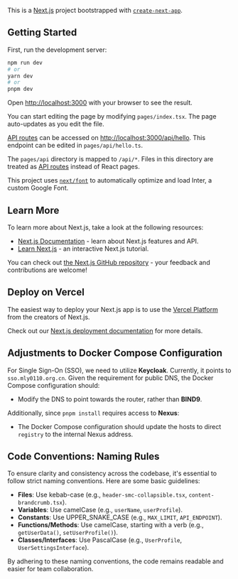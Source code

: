 This is a [Next.js](https://nextjs.org/) project bootstrapped with [`create-next-app`](https://github.com/vercel/next.js/tree/canary/packages/create-next-app).

## Getting Started

First, run the development server:

```bash
npm run dev
# or
yarn dev
# or
pnpm dev
```

Open [http://localhost:3000](http://localhost:3000) with your browser to see the result.

You can start editing the page by modifying `pages/index.tsx`. The page auto-updates as you edit the file.

[API routes](https://nextjs.org/docs/api-routes/introduction) can be accessed on [http://localhost:3000/api/hello](http://localhost:3000/api/hello). This endpoint can be edited in `pages/api/hello.ts`.

The `pages/api` directory is mapped to `/api/*`. Files in this directory are treated as [API routes](https://nextjs.org/docs/api-routes/introduction) instead of React pages.

This project uses [`next/font`](https://nextjs.org/docs/basic-features/font-optimization) to automatically optimize and load Inter, a custom Google Font.

## Learn More

To learn more about Next.js, take a look at the following resources:

- [Next.js Documentation](https://nextjs.org/docs) - learn about Next.js features and API.
- [Learn Next.js](https://nextjs.org/learn) - an interactive Next.js tutorial.

You can check out [the Next.js GitHub repository](https://github.com/vercel/next.js/) - your feedback and contributions are welcome!

## Deploy on Vercel

The easiest way to deploy your Next.js app is to use the [Vercel Platform](https://vercel.com/new?utm_medium=default-template&filter=next.js&utm_source=create-next-app&utm_campaign=create-next-app-readme) from the creators of Next.js.

Check out our [Next.js deployment documentation](https://nextjs.org/docs/deployment) for more details.

## Adjustments to Docker Compose Configuration

For Single Sign-On (SSO), we need to utilize **Keycloak**. Currently, it points to `sso.mly0110.org.cn`. Given the requirement for public DNS, the Docker Compose configuration should:

- Modify the DNS to point towards the router, rather than **BIND9**.

Additionally, since `pnpm install` requires access to **Nexus**:

- The Docker Compose configuration should update the hosts to direct `registry` to the internal Nexus address.

## Code Conventions: Naming Rules

To ensure clarity and consistency across the codebase, it's essential to follow strict naming conventions. Here are some basic guidelines:

- **Files**: Use kebab-case (e.g., `header-smc-collapsible.tsx`, `content-brandcrumb.tsx`).
- **Variables**: Use camelCase (e.g., `userName`, `userProfile`).
- **Constants**: Use UPPER_SNAKE_CASE (e.g., `MAX_LIMIT`, `API_ENDPOINT`).
- **Functions/Methods**: Use camelCase, starting with a verb (e.g., `getUserData()`, `setUserProfile()`).
- **Classes/Interfaces**: Use PascalCase (e.g., `UserProfile`, `UserSettingsInterface`).

By adhering to these naming conventions, the code remains readable and easier for team collaboration.
